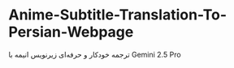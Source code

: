# Anime-Subtitle-Translation-To-Persian-Webpage
ترجمه خودکار و حرفه‌ای زیرنویس انیمه با Gemini 2.5 Pro
